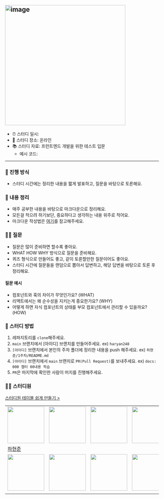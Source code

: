 ## <img width="394" alt="image" src="https://github.com/user-attachments/assets/14c420f1-817b-40a9-b6f9-904fe99429ab" />


- ⏰ 스터디 일시: 
- 🏫 스터디 장소: 온라인
- 📚 스터디 자료: 프런트엔드 개발을 위한 테스트 입문
  - 예시 코드: 

---

### 🚀 진행 방식

- 스터디 시간에는 정리한 내용을 짧게 발표하고, 질문을 바탕으로 토론해요.

### 📝 내용 정리

- 매주 공부한 내용을 바탕으로 마크다운으로 정리해요.
- 모든걸 적으려 하기보단, 중요하다고 생각하는 내용 위주로 적어요.
- 마크다운 작성법은 [여기](https://gist.github.com/ihoneymon/652be052a0727ad59601)를 참고해주세요.

### 🙋‍♂️ 질문

- 질문은 많이 준비하면 할수록 좋아요.
- WHAT HOW WHY 방식으로 질문을 준비해요.
- 퀴즈 형식으로 만들어도 좋고, 같이 토론할만한 질문이어도 좋아요.
- 스터디 시간에 질문들을 랜덤으로 뽑아서 답변하고, 해당 답변을 바탕으로 토론 후 정리해요.

#### 질문 예시

- 컴포넌트와 훅의 차이가 무엇인가요? (WHAT)
- 리액트에서는 왜 순수성을 지키는게 중요한가요? (WHY)
- 어떻게 하면 자식 컴포넌트의 상태를 부모 컴포넌트에서 관리할 수 있을까요? (HOW)

### 📌 스터디 방법

1. 레파지토리를 `clone`해주세요.
2. `main` 브랜치에서 [아이디] 브랜치를 만들어주세요. ex) `haryan248`
3. `[아이디]` 브랜치에서 본인의 주차 폴더에 정리한 내용을 push 해주세요. ex) `하현준/1주차/README.md`
4. `[아이디]` 브랜치에서 `main` 브랜치로 `PR(Pull Request)`를 보내주세요. ex) `docs: 000 챕터 00내용 학습`
5. `PR`은 마지막에 확인한 사람이 머지를 진행해주세요.

### 🏃‍♂️ 스터디원 
[스터디원 테이블 쉽게 만들기 >](https://dclcps.csb.app/)

<table>
  <tr>
    <td>
      <img src="https://avatars.githubusercontent.com/haryan248" width="120px" height="120px"/>
    </td>
    <td>
      <img src="" width="120px" height="120px"/>
    </td>
    <td>
      <img src="" width="120px" height="120px"/>
    </td>
    <td>
      <img src="" width="120px" height="120px"/>
    </td>
    <td>
      <img src="" width="120px" height="120px"/>
    </td>
  </tr>

  <tr>
    <td>
      <a href="https://github.com/haryan248">
        하현준
      </a>
    </td>
    <td>
      <a href="">
      </a>
    </td>
    <td>
      <a href="">
      </a>
    </td>
    <td>
      <a href="">
      </a>
    </td>
    <td>
      <a href="">
      </a>
    </td>
  </tr>
    <tr>  
    <td>
      <img src="" width="120px" height="120px"/>
    </td>
    <td>
      <img src="" width="120px" height="120px"/>
    </td>
    <td>
      <img src="" width="120px" height="120px"/>
    </td>
    <td>
      <img src="" width="120px" height="120px"/>
    </td>
    <td>
    </td>
  </tr>
  <tr>
    <td>
      <a href="">
      </a>
    </td>
    <td>
      <a href="">
      </a>
    </td>
    <td>
      <a href="">
      </a>
    </td>
    <td>
      <a href="">
      </a>
    </td>
    <td>
    </td>
  </tr>
  </table>
